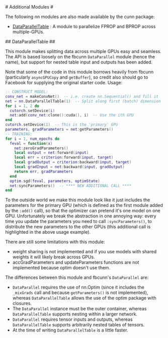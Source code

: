 <a name="nn.cunnmodules.dok"/>
# Additional Modules #

The following nn modules are also made available by the cunn package:
 * [DataParallelTable](#nn.DataParallelTable) : A module to parallelize FPROP and BPROP across multiple-GPUs.

<a name="nn.DataParallelTable"/>
## DataParallelTable ##

This module makes splitting data across multiple GPUs easy and seamless. The API is based loosely on the fbcunn ```DataParallel``` module (hence the name), but support for nested table input and outputs has been added.  

Note that some of the code in this module borrows heavily from fbcunn (particularly ```asyncGPUCopy``` and ```getBuffer```), so credit also should go to Facebook for supplying the original starter code.  Usage:

```lua
-- CONSTRUCT MODEL:
conv_net = makeConvNet()  -- i.e. create nn.Sequential() and fill it
net = nn.DataParallelTable(1)  -- Split along first (batch) dimension
for i = 1, 2 do
  cutorch.setDevice(i)
  net:add(conv_net:clone():cuda(), i)  -- Use the ith GPU
end
cutorch.setDevice(1)  -- This is the 'primary' GPU
parameters, gradParameters = net:getParameters()
-- TRAINING:
for i = 1, num_epochs do
  feval = function(x)
    net:zeroGradParameters()
    local output = net:forward(input)
    local err = criterion:forward(input, target)
    local gradOutput = criterion:backward(input, target)
    local gradInput = net:backward(input, gradOutput)
    return err, gradParameters
  end
  optim.sgd(feval, parameters, optimState)
  net:syncParameters()  -- **** NEW ADDITIONAL CALL ****
end
```

To the outside world we make this module look like it just includes the parameters for the primary GPU (which is defined as the first module added by the ```:add()``` call), so that the optimizer can pretend it's one model on one GPU. Unfortunately we break the abstraction in one annoying way: every time you update the parameters you need to call ```:syncParameters()```, to distribute the new parameters to the other GPUs (this additional call is highlighted in the above usage example).

There are still some limitations with this module: 
 * weight sharing is not implemented and if you use models with shared weights it will likely break across GPUs.
 * accGradParameters and updateParameters functions are not implemented because optim doesn't use them.

The differences between this module and fbcunn's ```DataParallel``` are:
 * ```DataParallel``` requires the use of nn.Optim (since it includes the ```_mixGrads``` call and because ```getParameters()``` is not implemented), whereas ```DataParallelTable``` allows the use of the optim package with closures.
 * The ```DataParallel``` instance must be the outer container, whereas ```DataParallelTable``` supports nesting within a larger network.
 * ```DataParallel``` requires tensor inputs and outputs, whereas ```DataParallelTable``` supports arbitrarily nested tables of tensors.
 * At the time of writing ```DataParallelTable``` is a little faster.

